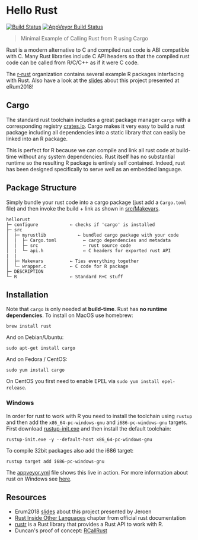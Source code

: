 # Hello Rust

[![Build Status](https://travis-ci.org/r-rust/hellorust.svg)](https://travis-ci.org/r-rust/hellorust)
[![AppVeyor Build Status](https://ci.appveyor.com/api/projects/status/github/r-rust/hellorust)](https://ci.appveyor.com/project/jeroen/hellorust)

> Minimal Example of Calling Rust from R using Cargo

Rust is a modern alternative to C and compiled rust code is ABI compatible with C. Many Rust libraries include C API headers so that the compiled rust code can be called from R/C/C++ as if it were C code.

The [r-rust](https://github.com/r-rust) organization contains several example R packages interfacing with Rust. Also have a look at the [slides](https://jeroen.github.io/erum2018/) about this project presented at eRum2018!

## Cargo

The standard rust toolchain includes a great package manager `cargo` with a corresponding registry [crates.io](https://crates.io/). Cargo makes it very easy to build a rust package including all dependencies into a static library that can easily be linked into an R package.

This is perfect for R because we can compile and link all rust code at build-time without any system dependencies. Rust itself has no substantial runtime so the resulting R package is entirely self contained. Indeed, rust has been designed specifically to serve well as an embedded language.

## Package Structure

Simply bundle your rust code into a cargo package (just add a `Cargo.toml` file) and then invoke the build + link as shown in [src/Makevars](src/Makevars).

```
hellorust
├─ configure            ← checks if 'cargo' is installed
├─ src
│  ├─ myrustlib            ← bundled cargo package with your code
│  |  ├─ Cargo.toml          ← cargo dependencies and metadata
│  |  ├─ src                 ← rust source code
│  |  └─ api.h               ← C headers for exported rust API
|  |
│  ├─ Makevars          ← Ties everything together
│  └─ wrapper.c         ← C code for R package
├─ DESCRIPTION
└─ R                    ← Standard R+C stuff
```

## Installation

Note that `cargo` is only needed at __build-time__. Rust has __no runtime dependencies__. To install on MacOS use homebrew:

```
brew install rust
```

And on Debian/Ubuntu:

```
sudo apt-get install cargo
```

And on Fedora / CentOS:

```
sudo yum install cargo
```

On CentOS you first need to enable EPEL via `sudo yum install epel-release`.

### Windows

In order for rust to work with R you need to install the toolchain using `rustup` and then add the `x86_64-pc-windows-gnu` and `i686-pc-windows-gnu` targets. First download [rustup-init.exe](https://win.rustup.rs/) and then install the default toolchain:

```
rustup-init.exe -y --default-host x86_64-pc-windows-gnu
```

To compile 32bit packages also add the i686 target:

```
rustup target add i686-pc-windows-gnu
```

The [appveyor.yml](appveyor.yml) file shows this live in action. For more information about rust on Windows see [here](https://github.com/rust-lang-nursery/rustup.rs/blob/master/README.md#working-with-rust-on-windows).


## Resources
 - Erum2018 [slides](https://jeroen.github.io/erum2018/) about this project presented by Jeroen
 - [Rust Inside Other Languages](https://doc.rust-lang.org/1.6.0/book/rust-inside-other-languages.html) chapter from official rust documentation
 - [rustr](https://rustr.org/) is a Rust library that provides a Rust API to work with R.
 - Duncan's proof of concept: [RCallRust](https://github.com/duncantl/RCallRust)


